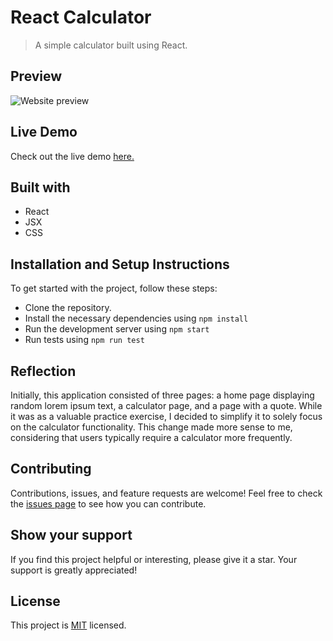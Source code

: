# React Calculator

> A simple calculator built using React.

## Preview

![Website preview]()

## Live Demo

Check out the live demo [here.](https://mathmagicians-shyusu4.netlify.app/)

## Built with

- React
- JSX
- CSS

## Installation and Setup Instructions
To get started with the project, follow these steps:

- Clone the repository.
- Install the necessary dependencies using `npm install`
- Run the development server using `npm start`
- Run tests using `npm run test`

## Reflection 

Initially, this application consisted of three pages: a home page displaying random lorem ipsum text, a calculator page, and a page with a quote. While it was as a valuable practice exercise, I decided to simplify it to solely focus on the calculator functionality. This change made more sense to me, considering that users typically require a calculator more frequently.

## Contributing

Contributions, issues, and feature requests are welcome! Feel free to check the [issues page](https://github.com/shyusu4/calculator/issues) to see how you can contribute.

## Show your support

If you find this project helpful or interesting, please give it a star. Your support is greatly appreciated!

## License

This project is [MIT](https://github.com/shyusu4/calculator/blob/main/MIT.md) licensed.
